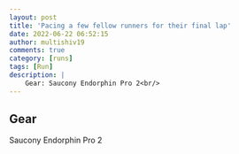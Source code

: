 ```yaml
---
layout: post
title: 'Pacing a few fellow runners for their final lap'
date: 2022-06-22 06:52:15
author: multishiv19
comments: true
category: [runs]
tags: [Run]
description: |
    Gear: Saucony Endorphin Pro 2<br/>
---
```


## Gear
Saucony Endorphin Pro 2



<div width='100%' class='strava-embed-placeholder' data-embed-type='activity' data-embed-id='7346685603'></div>
<script src='https://strava-embeds.com/embed.js'></script>
